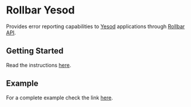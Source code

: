 # Rollbar Yesod

Provides error reporting capabilities to [Yesod](https://www.yesodweb.com/)
applications through [Rollbar API](https://explorer.docs.rollbar.com/).

## Getting Started

Read the instructions [here](../README.md).

## Example

For a complete example check the link [here](example/Main.hs).
